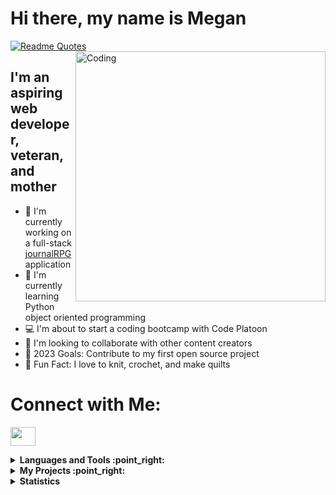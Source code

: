 <h1> Hi there, my name is Megan</h1>

[![Readme Quotes](https://quotes-github-readme.vercel.app/api?type=horizontal&theme=dark)](https://github.com/piyushsuthar/github-readme-quotes)
<img align="right" alt="Coding" width="400" src="https://media.tenor.com/GYW1mlH5CRoAAAAi/gabby-knitting.gif">

## I'm an aspiring web developer, veteran, and mother
- 📓 I'm currently working on a full-stack [journalRPG](https://github.com/theQuiltingRiverOtter/journalRPG) application
- 🐍 I'm currently learning Python object oriented programming
- 💻 I'm about to start a coding bootcamp with Code Platoon 
- 🤝 I'm looking to collaborate with other content creators
- 📆 2023 Goals: Contribute to my first open source project
- 🧶 Fun Fact: I love to knit, crochet, and make quilts
  

# Connect with Me:
<p align="left">
<a href="www.linkedin.com/in/megan-buck-63112327b" target="blank"><img align="center" src="https://cdn.jsdelivr.net/npm/simple-icons@3.0.1/icons/linkedin.svg" alt="" height="30" width="40" /></a>
</p>


<details>
<summary><b> Languages and Tools :point_right: </b></summary>
<h3 align='left'>Languages and Tools:</h3>
![Visual Studio Code](https://img.shields.io/badge/Visual%20Studio%20Code-0078d7.svg?style=for-the-badge&logo=visual-studio-code&logoColor=white)
![HTML5](https://img.shields.io/badge/html5-%23E34F26.svg?style=for-the-badge&logo=html5&logoColor=white)
![CSS3](https://img.shields.io/badge/css3-%231572B6.svg?style=for-the-badge&logo=css3&logoColor=white)
![JavaScript](https://img.shields.io/badge/javascript-%23323330.svg?style=for-the-badge&logo=javascript&logoColor=%23F7DF1E)
![Python](https://img.shields.io/badge/python-3670A0?style=for-the-badge&logo=python&logoColor=ffdd54)
![React](https://img.shields.io/badge/react-%2320232a.svg?style=for-the-badge&logo=react&logoColor=%2361DAFB)
![MongoDB](https://img.shields.io/badge/MongoDB-%234ea94b.svg?style=for-the-badge&logo=mongodb&logoColor=white)
![Godot Engine](https://img.shields.io/badge/GODOT-%23FFFFFF.svg?style=for-the-badge&logo=godot-engine)
</details>

<details>
  <summary><b> My Projects :point_right: </b></summary>
  <table>
  <thead>
    <tr>
      <th>Project Name</th>
      <th>Live Site</th>
      <th>Skills Used</th>
      <th>Description</th>
    </tr>
  </thead>
  <tbody>
    <tr>
      <td><b><a href="https://github.com/theQuiltingRiverOtter/Chinese-Flashcards">Chinese Flash Card</a> </b></td>
      <td><a href="https://thequiltingriverotter.github.io/Chinese-Flashcards/">Chinese Flash Cards</a></td>
      <td> HTML, CSS, Javascript</td>
      <td> WIP: This was built to replace the traditional two-sided flash card applications because they are inconvenient for 
        languages that use characters such as Chinese or Japanse</td>
    </tr>
     <tr>
      <td><b><a href="https://github.com/theQuiltingRiverOtter/journalRPG"></a> Full Stack Journal RPG  </b></td>
      <td>Not deployed yet, here is example sight without back-end<a href="https://thequiltingriverotter.github.io/AloneAmongTheStars/">Alone Among the Stars</a></td>
      <td> Express, EJS, Material Framework, Javascript</td>
      <td> WIP: This application is intended to provide prompts for different journaling RPGs. In the end, it should have several games, log-in functions, and back-end storage</td>
    </tr>
     <tr>
      <td><b><a href="https://github.com/theQuiltingRiverOtter/mathMessage">mathMessage</a>  </b></td>
       <td><a href="https://thequiltingriverotter.github.io/mathMessage/">Math Message</a>
      <td> React and Javascript</td>
      <td> Converts a message into a series of math problems and provides a legend to figure out what the message is</td>
    </tr>
    <tr>
      <td><b><a href="https://github.com/theQuiltingRiverOtter/PoetryMemorization">PoetryMemorization</a>  </b></td>
      <td><a href="https://thequiltingriverotter.github.io/PoetryMemorization/"> Poetry Memorization</a></td>
      <td>Javascript, HTML, CSS</td>
      <td> WIP: A website to help people memorize poetry </td>
    </tr>
  	<tr>
      <td><b><a href="https://github.com/theQuiltingRiverOtter/TOPcalculator">Calculator</a>  </b></td>
      <td><a href="https://thequiltingriverotter.github.io/TOPcalculator/">TOP Calculator<a/></td>
      <td> HTML, CSS, Javascript</td>
      <td>A calculator built as a part of The Odin Project Fundaments Course</td>
    </tr>
    <tr>
      <td><a href="https://github.com/theQuiltingRiverOtter/etch-a-sketch">Etch a Sketch</a></td>
      <td><a href="https://thequiltingriverotter.github.io/etch-a-sketch/">Etch a Sketch</a></td>
      <td>HTML, CSS, Javascript</td>
      <td>An Etcha Sketch project made for The Odin Project</td>
    </tr>
    <tr>
      <td><a href="https://github.com/theQuiltingRiverOtter/rock-paper-scissors">Rock, Paper, Scissors</a></td>
      <td><a href="https://thequiltingriverotter.github.io/rock-paper-scissors/">Rock, Paper, Scissors</a></td>
      <td>HTML, CSS, Javascript</td>
      <td>A Rock, Paper, Scissors game made for The Odin Project</td>
    </tr>
    <tr>
      <td><a href="https://github.com/theQuiltingRiverOtter/PokeDex">PokeDex</a></td>
      <td></td>
      <td>Express, EJS, CSS, Javascript</td>
      <td>A project to show Pokemon built to practice APIs</td>
    </tr>        
  </tbody>
  </table>
</details>

<details>
<summary><b>  Statistics  </b></summary>
<div align="center">
[![Top Langs](https://github-readme-stats-git-masterrstaa-rickstaa.vercel.app/api/top-langs/?username=theQuiltingRiverOtter)](https://github.com/anuraghazra/github-readme-stats)

[![trophy](https://github-profile-trophy.vercel.app/?username=theQuiltingRiverOtter&theme=monokai)](https://github.com/theQuiltingRiverOtter/github-profile-trophy)

</div>
</details>
